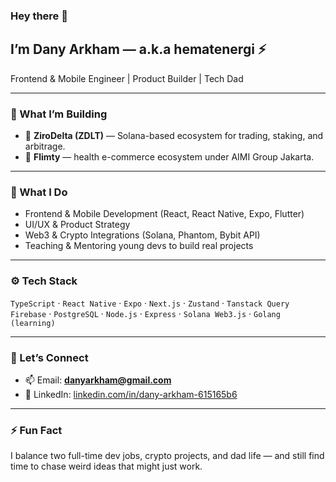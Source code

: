 ### Hey there 👋  
## I’m Dany Arkham — a.k.a hematenergi ⚡  

Frontend & Mobile Engineer | Product Builder | Tech Dad  

---

### 🧠 What I’m Building
- 🧩 **ZiroDelta (ZDLT)** — Solana-based ecosystem for trading, staking, and arbitrage.  
- 💊 **Flimty** — health e-commerce ecosystem under AIMI Group Jakarta.

---

### 💼 What I Do
- Frontend & Mobile Development (React, React Native, Expo, Flutter)  
- UI/UX & Product Strategy  
- Web3 & Crypto Integrations (Solana, Phantom, Bybit API)  
- Teaching & Mentoring young devs to build real projects  

---

### ⚙️ Tech Stack
`TypeScript` · `React Native` · `Expo` · `Next.js` · `Zustand` · `Tanstack Query`  
`Firebase` · `PostgreSQL` · `Node.js` · `Express` · `Solana Web3.js` · `Golang (learning)`

---

### 💬 Let’s Connect
- 📫 Email: **danyarkham@gmail.com**  
- 💼 LinkedIn: [linkedin.com/in/dany-arkham-615165b6](https://www.linkedin.com/in/dany-arkham-615165b6/)  

---

### ⚡ Fun Fact
I balance two full-time dev jobs, crypto projects, and dad life — and still find time to chase weird ideas that might just work.
